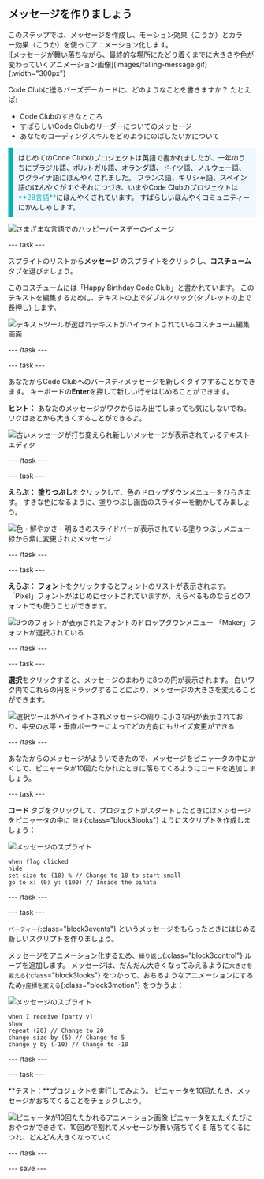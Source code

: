 ## メッセージを作りましょう

<div style="display: flex; flex-wrap: wrap">
<div style="flex-basis: 200px; flex-grow: 1; margin-right: 15px;">
このステップでは、メッセージを作成し、モーション効果（こうか）とカラー効果（こうか）を使ってアニメーション化します。 
</div>
<div>
![メッセージが舞い落ちながら、最終的な場所にたどり着くまでに大きさや色が変わっていくアニメーション画像](images/falling-message.gif){:width="300px"}
</div>
</div>

Code Clubに送るバーズデーカードに、どのようなことを書きますか？ たとえば:
+ Code Clubのすきなところ
+ すばらしいCode Clubのリーダーについてのメッセージ
+ あなたのコーディングスキルをどのようにのばしたいかについて

<p style="border-left: solid; border-width:10px; border-color: #0faeb0; background-color: aliceblue; padding: 10px;">
はじめてのCode Clubのプロジェクトは英語で書かれましたが、一年のうちにブラジル語、ポルトガル語、オランダ語、ドイツ語、ノルウェー語、ウクライナ語にほんやくされました。 フランス語、ギリシャ語、スペイン語のほんやくがすぐそれにつづき、いまやCode Clubのプロジェクトは <span style="color: #0faeb0">**28言語**</span>にほんやくされています。 すばらしいほんやくコミュニティーにかんしゃします。

![さまざまな言語でのハッピーバースデーのイメージ](images/birthday-languages.png)
</p>

--- task ---

スプライトのリストから**メッセージ** のスプライトをクリックし、**コスチューム** タブを選びましょう。

このコスチュームには「Happy Birthday Code Club」と書かれています。 このテキストを編集するために、テキストの上でダブルクリック(タブレットの上で長押し) します。

![テキストツールが選ばれテキストがハイライトされているコスチューム編集画面](images/text-edit.png)

--- /task ---

--- task ---

あなたからCode Clubへのバースディメッセージを新しくタイプすることができます。 キーボードの**Enter**を押して新しい行をはじめることができます。

**ヒント：** あなたのメッセージがワクからはみ出てしまっても気にしないでね。ワクはあとから大きくすることができるよ。

![古いメッセージが打ち変えられ新しいメッセージが表示されているテキストエディタ](images/new-text.png)

--- /task ---

--- task ---

**えらぶ：** **塗りつぶし**をクリックして、色のドロップダウンメニューをひらきます。 すきな色になるように、塗りつぶし画面のスライダーを動かしてみましょう。

![色・鮮やかさ・明るさのスライドバーが表示されている塗りつぶしメニュー 緑から紫に変更されたメッセージ](images/font-colour.png)

--- /task ---

--- task ---

**えらぶ：** **フォント**をクリックするとフォントのリストが表示されます。 「Pixel」フォントがはじめにセットされていますが、えらべるものならどのフォントでも使うことができます。

![9つのフォントが表示されたフォントのドロップダウンメニュー 「Maker」フォントが選択されている](images/font-type.png)

--- /task ---

--- task ---

**選択**をクリックすると、メッセージのまわりに8つの円が表示されます。 白いワク内でこれらの円をドラッグすることにより、メッセージの大きさを変えることができます。

![選択ツールがハイライトされメッセージの周りに小さな円が表示されており、中央の水平・垂直ボーラーによってどの方向にもサイズ変更ができる](images/resize-message.png)

--- /task ---

あなたからのメッセージがよういできたので、メッセージをピニャータの中にかくして、ピニャータが10回たたかれたときに落ちてくるようにコードを追加しましょう。

--- task ---

**コード** タブをクリックして、プロジェクトがスタートしたときにはメッセージをピニャータの中に `隠す`{:class="block3looks"} ようにスクリプトを作成しましょう：

![メッセージのスプライト](images/message-sprite.png)

```blocks3
when flag clicked
hide
set size to (10) % // Change to 10 to start small
go to x: (0) y: (100) // Inside the piñata
```

--- /task ---

--- task ---

`パーティー`{:class="block3events"} というメッセージをもらったときにはじめる新しいスクリプトを作りましょう。

メッセージをアニメーション化するため、`繰り返し`{:class="block3control"} ループを追加します。 メッセージは、だんだん大きくなってみえるように`大きさを変える`{:class="block3looks"} をつかって、おちるようなアニメーションにするため`y座標を変える`{:class="block3motion"} をつかうよ：

![メッセージのスプライト](images/message-sprite.png)

```blocks3
when I receive [party v]
show
repeat (20) // Change to 20
change size by (5) // Change to 5
change y by (-10) // Change to -10
```

--- /task ---

--- task ---

**テスト：**プロジェクトを実行してみよう。 ピニャータを10回たたき、メッセージがおちてくることをチェックしよう。

![ピニャータが10回たたかれるアニメーション画像 ピニャータをたたくたびにおやつができきて、10回めで割れてメッセージが舞い落ちてくる 落ちてくるにつれ、どんどん大きくなっていく](images/falling-message.gif)

--- /task ---

--- save ---
